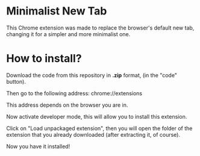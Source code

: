 # Minimalist New Tab

This Chrome extension was made to replace the browser's default new tab, changing it for a simpler and more minimalist one.

# How to install?

Download the code from this repository in **.zip** format, (in the "code" button).

Then go to the following address: chrome://extensions

This address depends on the browser you are in.

Now activate developer mode, this will allow you to install this extension.

Click on "Load unpackaged extension", then you will open the folder of the extension that you already downloaded (after extracting it, of course).

Now you have it installed!

